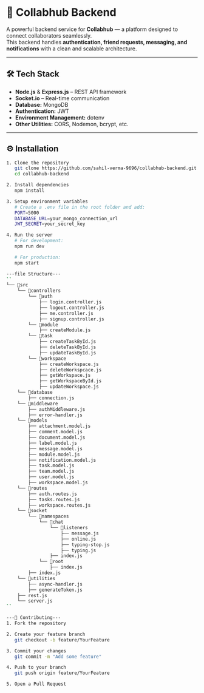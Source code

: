 # 🤝 Collabhub Backend

A powerful backend service for **Collabhub** — a platform designed to connect collaborators seamlessly.  
This backend handles **authentication, friend requests, messaging, and notifications** with a clean and scalable architecture.

---

## 🛠️ Tech Stack
- **Node.js** & **Express.js** – REST API framework  
- **Socket.io** – Real-time communication  
- **Database:** MongoDB  
- **Authentication:** JWT  
- **Environment Management:** dotenv  
- **Other Utilities:** CORS, Nodemon, bcrypt, etc.  

---

## ⚙️ Installation

```bash
1. Clone the repository
   git clone https://github.com/sahil-verma-9696/collabhub-backend.git
   cd collabhub-backend

2. Install dependencies
   npm install

3. Setup environment variables
   # Create a .env file in the root folder and add:
   PORT=5000
   DATABASE_URL=your_mongo_connection_url
   JWT_SECRET=your_secret_key

4. Run the server
   # For development:
   npm run dev

   # For production:
   npm start

---file Structure---
``
└── 📁src
    └── 📁controllers
        └── 📁auth
            ├── login.controller.js
            ├── logout.controller.js
            ├── me.controller.js
            ├── signup.controller.js
        └── 📁module
            ├── createModule.js
        └── 📁task
            ├── createTaskById.js
            ├── deleteTaskById.js
            ├── updateTaskById.js
        └── 📁workspace
            ├── createWorkspace.js
            ├── deleteWorkspcace.js
            ├── getWorkspace.js
            ├── getWorkspaceById.js
            ├── updateWorkspace.js
    └── 📁database
        ├── connection.js
    └── 📁middleware
        ├── authMiddleware.js
        ├── error-handler.js
    └── 📁models
        ├── attachment.model.js
        ├── comment.model.js
        ├── document.model.js
        ├── label.model.js
        ├── message.model.js
        ├── module.model.js
        ├── notification.model.js
        ├── task.model.js
        ├── team.model.js
        ├── user.model.js
        ├── workspace.model.js
    └── 📁routes
        ├── auth.routes.js
        ├── tasks.routes.js
        ├── workspace.routes.js
    └── 📁socket
        └── 📁namespaces
            └── 📁chat
                └── 📁listeners
                    ├── message.js
                    ├── online.js
                    ├── typing-stop.js
                    ├── typing.js
                ├── index.js
            └── 📁root
                ├── index.js
        ├── index.js
    └── 📁utilities
        ├── async-handler.js
        ├── generateToken.js
    ├── rest.js
    └── server.js
``

---🤝 Contributing---
1. Fork the repository

2. Create your feature branch
   git checkout -b feature/YourFeature

3. Commit your changes
   git commit -m "Add some feature"

4. Push to your branch
   git push origin feature/YourFeature

5. Open a Pull Request
